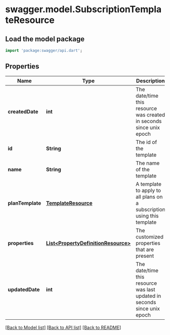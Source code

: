 # swagger.model.SubscriptionTemplateResource

## Load the model package
```dart
import 'package:swagger/api.dart';
```

## Properties
Name | Type | Description | Notes
------------ | ------------- | ------------- | -------------
**createdDate** | **int** | The date/time this resource was created in seconds since unix epoch | [optional] [default to null]
**id** | **String** | The id of the template | [optional] [default to null]
**name** | **String** | The name of the template | [default to null]
**planTemplate** | [**TemplateResource**](TemplateResource.md) | A template to apply to all plans on a subscription using this template | [optional] [default to null]
**properties** | [**List&lt;PropertyDefinitionResource&gt;**](PropertyDefinitionResource.md) | The customized properties that are present | [optional] [default to []]
**updatedDate** | **int** | The date/time this resource was last updated in seconds since unix epoch | [optional] [default to null]

[[Back to Model list]](../README.md#documentation-for-models) [[Back to API list]](../README.md#documentation-for-api-endpoints) [[Back to README]](../README.md)


